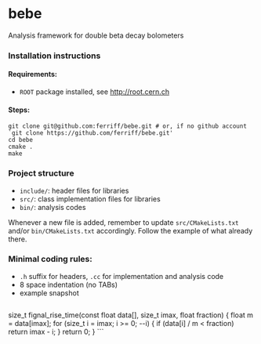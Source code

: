 # bebe

Analysis framework for double beta decay bolometers

### Installation instructions

#### Requirements:
   * `ROOT` package installed, see http://root.cern.ch

#### Steps:

```
git clone git@github.com:ferriff/bebe.git # or, if no github account `git clone https://github.com/ferriff/bebe.git'
cd bebe
cmake .
make
```

### Project structure

   * `include/`: header files for libraries
   * `src/`: class implementation files for libraries
   * `bin/`: analysis codes

Whenever a new file is added, remember to update `src/CMakeLists.txt`
and/or `bin/CMakeLists.txt` accordingly. Follow the example of what
already there.

### Minimal coding rules:
   * `.h` suffix for headers, `.cc` for implementation and analysis code
   * 8 space indentation (no TABs)
   * example snapshot
     ```C++
size_t fignal_rise_time(const float data[], size_t imax, float fraction)
{
        float m = data[imax];
        for (size_t i = imax; i >= 0; --i) {
                if (data[i] / m < fraction) return imax - i;
        }
        return 0;
}
     ```
